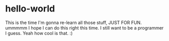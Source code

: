 # hello-world
This is the time I'm gonna re-learn all those stuff, JUST FOR FUN.
ummmmm I hope I can do this right this time. 
I still want to be a programmer I guess.
Yeah how cool is that.
:)
